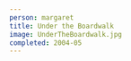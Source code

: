 ```yaml
---
person: margaret
title: Under the Boardwalk
image: UnderTheBoardwalk.jpg
completed: 2004-05
---
```

